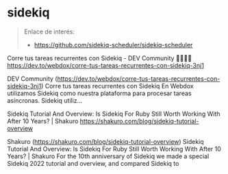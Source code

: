 
# sidekiq 

> Enlace de interés: 
> * https://github.com/sidekiq-scheduler/sidekiq-scheduler

Corre tus tareas recurrentes con Sidekiq - DEV Community 👩‍💻👨‍💻
https://dev.to/webdox/corre-tus-tareas-recurrentes-con-sidekiq-3nj1

DEV Community (https://dev.to/webdox/corre-tus-tareas-recurrentes-con-sidekiq-3nj1)
Corre tus tareas recurrentes con Sidekiq
En Webdox utilizamos Sidekiq como nuestra plataforma para procesar tareas asíncronas. Sidekiq utiliz...

Sidekiq Tutorial And Overview: Is Sidekiq For Ruby Still Worth Working With After 10 Years? | Shakuro
https://shakuro.com/blog/sidekiq-tutorial-overview

Shakuro (https://shakuro.com/blog/sidekiq-tutorial-overview)
Sidekiq Tutorial And Overview: Is Sidekiq For Ruby Still Worth Working With After 10 Years? | Shakuro
For the 10th anniversary of Sidekiq we made a special Sidekiq 2022 tutorial and overview, and compared Sidekiq to

